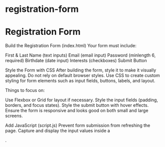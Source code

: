 # registration-form

# Registration Form

Build the Registration Form (index.html)
Your form must include:

First & Last Name (text inputs)
Email (email input)
Password (minlength 6, required)
Birthdate (date input)
Interests (checkboxes)
Submit Button

Style the Form with CSS
After building the form, style it to make it visually appealing.
Do not rely on default browser styles. Use CSS to create custom styling for form elements such as input fields, buttons, labels, and layout.

Things to focus on:

Use Flexbox or Grid for layout if necessary.
Style the input fields (padding, borders, and focus states).
Style the submit button with hover effects.
Ensure the form is responsive and looks good on both small and large screens.

Add JavaScript (script.js)
Prevent form submission from refreshing the page.
Capture and display the input values inside a <div id="output"></div>.
